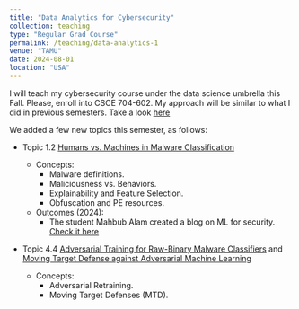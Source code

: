 ```yaml
---
title: "Data Analytics for Cybersecurity"
collection: teaching
type: "Regular Grad Course"
permalink: /teaching/data-analytics-1
venue: "TAMU"
date: 2024-08-01
location: "USA"
---
```


I will teach my cybersecurity course under the data science umbrella this Fall. Please, enroll into CSCE 704-602. My approach will be similar to what I did in previous semesters. Take a look [here](https://marcusbotacin.github.io/teaching/ml-1)

We added a few new topics this semester, as follows:

* Topic 1.2 [Humans vs. Machines in Malware Classification](https://www.usenix.org/conference/usenixsecurity23/presentation/aonzo)
    * Concepts:
        - Malware definitions.
        - Maliciousness vs. Behaviors.
        - Explainability and Feature Selection.
        - Obfuscation and PE resources.
    * Outcomes (2024):
        - The student Mahbub Alam created a blog on ML for security. [Check it here](https://itsmahbub.github.io/machine-learning-in-malware-detection/)

* Topic 4.4 [Adversarial Training for Raw-Binary Malware Classifiers](https://www.usenix.org/conference/usenixsecurity23/presentation/lucas) and [Moving Target Defense against Adversarial Machine Learning](https://dl.acm.org/doi/10.1145/3474370.3485662)
    * Concepts:
        - Adversarial Retraining.
        - Moving Target Defenses (MTD).
